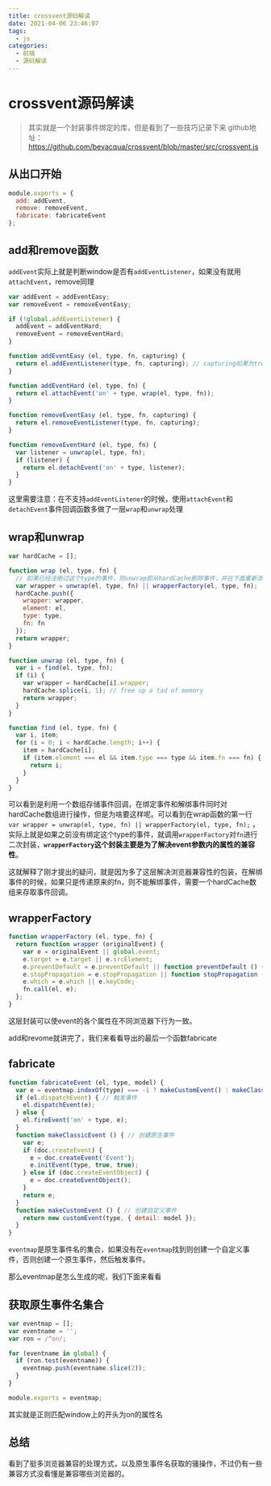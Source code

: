 ```yaml
---
title: crossvent源码解读
date: 2021-04-06 23:46:07
tags:
  - js
categories:
  - 前端
  - 源码解读
---
```

# crossvent源码解读

> 其实就是一个封装事件绑定的库，但是看到了一些技巧记录下来
> github地址：https://github.com/bevacqua/crossvent/blob/master/src/crossvent.js

## 从出口开始

```javascript
module.exports = {
  add: addEvent,
  remove: removeEvent,
  fabricate: fabricateEvent
};
```

<!--more-->

## add和remove函数

`addEvent`实际上就是判断window是否有`addEventListener`，如果没有就用`attachEvent`，remove同理

```js
var addEvent = addEventEasy;
var removeEvent = removeEventEasy;

if (!global.addEventListener) {
  addEvent = addEventHard;
  removeEvent = removeEventHard;
}

function addEventEasy (el, type, fn, capturing) {
  return el.addEventListener(type, fn, capturing); // capturing如果为true则在事件捕获阶段执行，默认为false
}

function addEventHard (el, type, fn) {
  return el.attachEvent('on' + type, wrap(el, type, fn));
}

function removeEventEasy (el, type, fn, capturing) {
  return el.removeEventListener(type, fn, capturing);
}

function removeEventHard (el, type, fn) {
  var listener = unwrap(el, type, fn);
  if (listener) {
    return el.detachEvent('on' + type, listener);
  }
}
```

这里需要注意：在不支持`addEventListener`的时候，使用`attachEvent`和`detachEvent`事件回调函数多做了一层`wrap`和`unwrap`处理

## wrap和unwrap

```js
var hardCache = [];

function wrap (el, type, fn) {
  // 如果已经注册过这个type的事件，则unwrap即从hardCache删除事件，并在下面重新添加到hardCache数组里
  var wrapper = unwrap(el, type, fn) || wrapperFactory(el, type, fn); 
  hardCache.push({
    wrapper: wrapper,
    element: el,
    type: type,
    fn: fn
  });
  return wrapper;
}

function unwrap (el, type, fn) {
  var i = find(el, type, fn);
  if (i) {
    var wrapper = hardCache[i].wrapper;
    hardCache.splice(i, 1); // free up a tad of memory
    return wrapper;
  }
}

function find (el, type, fn) {
  var i, item;
  for (i = 0; i < hardCache.length; i++) {
    item = hardCache[i];
    if (item.element === el && item.type === type && item.fn === fn) {
      return i;
    }
  }
}
```

可以看到是利用一个数组存储事件回调，在绑定事件和解绑事件同时对hardCache数组进行操作，但是为啥要这样呢。可以看到在wrap函数的第一行`var wrapper = unwrap(el, type, fn) || wrapperFactory(el, type, fn);` ，实际上就是如果之前没有绑定这个type的事件，就调用`wrapperFactory`对`fn`进行二次封装，**`wrapperFactory`这个封装主要是为了解决event参数内的属性的兼容性**。

这就解释了刚才提出的疑问，就是因为多了这层解决浏览器兼容性的包装，在解绑事件的时候，如果只是传递原来的fn，则不能解绑事件，需要一个hardCache数组来存取事件回调。

## wrapperFactory

```js
function wrapperFactory (el, type, fn) {
  return function wrapper (originalEvent) {
    var e = originalEvent || global.event;
    e.target = e.target || e.srcElement;
    e.preventDefault = e.preventDefault || function preventDefault () { e.returnValue = false; };
    e.stopPropagation = e.stopPropagation || function stopPropagation () { e.cancelBubble = true; };
    e.which = e.which || e.keyCode;
    fn.call(el, e);
  };
}
```

这层封装可以使event的各个属性在不同浏览器下行为一致。

add和revome就讲完了，我们来看看导出的最后一个函数fabricate

## fabricate

```js
function fabricateEvent (el, type, model) {
  var e = eventmap.indexOf(type) === -1 ? makeCustomEvent() : makeClassicEvent(); // 判断事件类型 并 创建
  if (el.dispatchEvent) { // 触发事件
    el.dispatchEvent(e);
  } else {
    el.fireEvent('on' + type, e);
  }
  function makeClassicEvent () { // 创建原生事件
    var e;
    if (doc.createEvent) {
      e = doc.createEvent('Event');
      e.initEvent(type, true, true);
    } else if (doc.createEventObject) {
      e = doc.createEventObject();
    }
    return e;
  }
  function makeCustomEvent () { // 创建自定义事件
    return new customEvent(type, { detail: model });
  }
}
```

`eventmap`是原生事件名的集合，如果没有在`eventmap`找到则创建一个自定义事件，否则创建一个原生事件，然后触发事件。

那么eventmap是怎么生成的呢，我们下面来看看

## 获取原生事件名集合

```js
var eventmap = [];
var eventname = '';
var ron = /^on/;

for (eventname in global) {
  if (ron.test(eventname)) {
    eventmap.push(eventname.slice(2));
  }
}

module.exports = eventmap;
```

其实就是正则匹配window上的开头为on的属性名

## 总结

看到了挺多浏览器兼容的处理方式，以及原生事件名获取的骚操作，不过仍有一些兼容方式没看懂是兼容哪些浏览器的。
